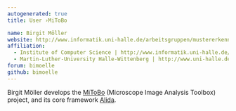 ```yaml
---
autogenerated: true
title: User ›MiToBo

name: Birgit Möller
website: http://www.informatik.uni-halle.de/arbeitsgruppen/mustererkennung/mitarbeiter/moeller/
affiliation:
  - Institute of Computer Science | http://www.informatik.uni-halle.de/
  - Martin-Luther-University Halle-Wittenberg | http://www.uni-halle.de/
forum: bimoelle
github: bimoelle
---
```


Birgit Möller develops the [MiToBo](/plugins/mitobo) (Microscope Image Analysis Toolbox) project, and its core framework [Alida](/software/alida).

